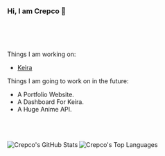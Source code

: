### Hi, I am Crepco 👋

<br />
<br />
<br />




Things I am working on:
<br />
- [Keira](https://github.com/Crepco/Keira) 

Things I am going to work on in the future:
<br />
- A Portfolio Website.
- A Dashboard For Keira.
- A Huge Anime API.




<br />
<br />
<br />


<img align="left" alt="Crepco's GitHub Stats" src="https://github-readme-stats.vercel.app/api?username=Crepco&show_icons=true&theme=tokyonight" />
<img align="left" alt="Crepco's Top Languages" src="https://github-readme-stats.vercel.app/api/top-langs/?username=Crepco&theme=tokyonight" />
